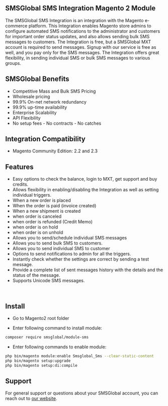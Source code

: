 
## SMSGlobal SMS Integration Magento 2 Module

The SMSGlobal SMS Integration is an integration with the Magento e-commerce platform. This Integration enables Magento store admins to configure automated SMS notifications to the administrator and customers for important order status updates, and also allows sending bulk SMS messages to customers. The Integration is free, but a SMSGlobal MXT account is required to send messages. Signup with our service is free as well, and you pay only for the SMS messages. The Integration offers great flexibility, in sending individual SMS or bulk SMS messages to various groups.


## SMSGlobal Benefits

* Competitive Mass and Bulk SMS Pricing
* Wholesale pricing 
* 99.9% On-net network redundancy
* 99.9% up-time availability
* Enterprise Scalability
* API Flexibility
* No setup fees - No contracts - No catches

## Integration Compatibility

* Magento Community Edition: 2.2 and 2.3


## Features


* Easy options to check the balance, login to MXT, get support and buy credits.<br/>
* Allows flexibility in enabling/disabling the Integration as well as setting individual triggers.<br/>
* When a new order is placed<br/>
* When the order is paid (invoice created)<br/>
* When a new shipment is created<br/>
* when order is canceled<br/>
* when order is refunded (Credit Memo)<br/>
* when order is on hold<br/>
* when order is on unhold<br/>
* Allows you to send/schedule individual SMS messages<br/>
* Allows you to send bulk SMS to customers.<br/>
* Allows you to send individual SMS to customer<br/>
* Options to send notifications to admin for all the triggers.<br/>
* Instantly check whether the settings are correct by sending a test message.<br/>
* Provide a complete list of sent messages history with the details and the status of the message.
* Supports Unicode SMS messages.
</p>
<br/>

## Install

* Go to Magento2 root folder

* Enter following command to install module:

```bash
composer require smsglobal/module-sms
```


* Enter following commands to enable module:

```bash
php bin/magento module:enable Smsglobal_Sms --clear-static-content
php bin/magento setup:upgrade
php bin/magento setup:di:compile
```

## Support

For general support or questions about your SMSGlobal account, you can reach out to  [our website](https://smsglobal.com/support/).
